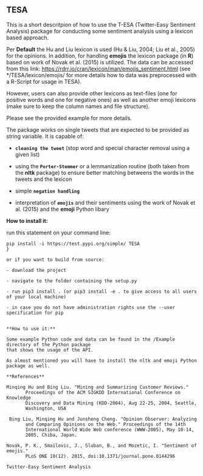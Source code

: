 ## TESA

This is a short descritpion of how to use the T-ESA (Twitter-Easy Sentiment Analysis)
package for conducting some sentiment analysis using a lexicon based approach.

Per **Default** the Hu and Liu lexicon is used (Hu & Liu, 2004; Liu et al., 2005) for the opinions.
In addition, for handling **emojis** the lexicon package (in **R**) based on work of Novak et al. (2015) is utilized. The data
can be accessed from this link:
https://rdrr.io/cran/lexicon/man/emojis_sentiment.html (see */TESA/lexicon/emojis/ for more details how to data was preprocessed with a R-Script
for usage in TESA).

However, users can also provide other lexicons as text-files (one for positive words
and one for negative ones) as well as another emoji lexicons (make sure to keep the column names and file structure).

Please see the provided example for more details.

The package works on single tweets that are expected to be provided as string variable.
It is capable of:

- **`cleaning the tweet`** (stop word and special character removal using a given list)

- using the **`Porter-Stemmer`** or a lemmanization routine (both taken from the **nltk** package) to ensure better matching betweens the words in the tweets and the lexicon

- simple **`negation handling`**

- interpretation of **`emojis`** and their sentiments using the work of Novak et al. (2015) and the **emoji** Python libary

**How to install it:**

run this statement on your command line:

```sh{
pip install -i https://test.pypi.org/simple/ TESA
}

or if you want to build from source:

- download the project

- navigate to the folder containing the setup.py

- run pip3 install . (or pip3 install -e . to give access to all users of your local machine)

- in case you do not have administration rights use the --user specification for pip


**How to use it:**

Some example Python code and data can be found in the /Example directory of the Python package
that shows the usage of the API.

As almost mentioned you will have to install the nltk and emoji Python package as well.

**References**

Minqing Hu and Bing Liu. "Mining and Summarizing Customer Reviews." 
       Proceedings of the ACM SIGKDD International Conference on Knowledge 
       Discovery and Data Mining (KDD-2004), Aug 22-25, 2004, Seattle, 
       Washington, USA

 Bing Liu, Minqing Hu and Junsheng Cheng. "Opinion Observer: Analyzing 
       and Comparing Opinions on the Web." Proceedings of the 14th 
       International World Wide Web conference (WWW-2005), May 10-14, 
       2005, Chiba, Japan.

Novak, P. K., Smailovic, J., Sluban, B., and Mozetic, I. "Sentiment of emojis."
       PLoS ONE 10(12). 2015, doi:10.1371/journal.pone.0144296 

Twitter-Easy Sentiment Analysis
